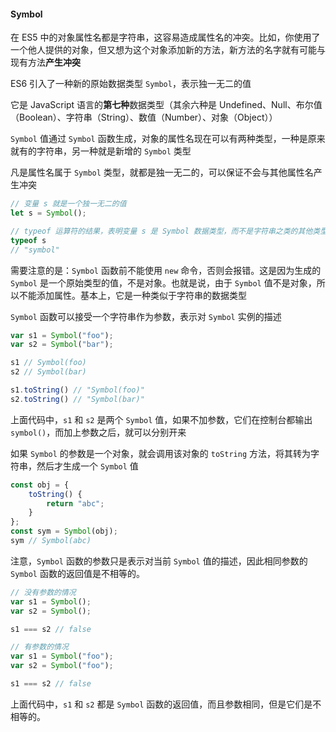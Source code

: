 #### Symbol

在 ES5 中的对象属性名都是字符串，这容易造成属性名的冲突。比如，你使用了一个他人提供的对象，但又想为这个对象添加新的方法，新方法的名字就有可能与现有方法**产生冲突**

ES6 引入了一种新的原始数据类型 ```Symbol```，表示独一无二的值

它是 JavaScript 语言的**第七种**数据类型（其余六种是 Undefined、Null、布尔值（Boolean）、字符串（String）、数值（Number）、对象（Object））

```Symbol``` 值通过 ```Symbol``` 函数生成，对象的属性名现在可以有两种类型，一种是原来就有的字符串，另一种就是新增的 ```Symbol``` 类型

凡是属性名属于 ```Symbol``` 类型，就都是独一无二的，可以保证不会与其他属性名产生冲突

```js
// 变量 s 就是一个独一无二的值
let s = Symbol();

// typeof 运算符的结果，表明变量 s 是 Symbol 数据类型，而不是字符串之类的其他类型
typeof s
// "symbol"
```

需要注意的是：```Symbol``` 函数前不能使用 ```new``` 命令，否则会报错。这是因为生成的 ```Symbol``` 是一个原始类型的值，不是对象。也就是说，由于 ```Symbol``` 值不是对象，所以不能添加属性。基本上，它是一种类似于字符串的数据类型

```Symbol``` 函数可以接受一个字符串作为参数，表示对 ```Symbol``` 实例的描述

```js
var s1 = Symbol("foo");
var s2 = Symbol("bar");

s1 // Symbol(foo)
s2 // Symbol(bar)

s1.toString() // "Symbol(foo)"
s2.toString() // "Symbol(bar)"
```

上面代码中，```s1``` 和 ```s2``` 是两个 ```Symbol``` 值，如果不加参数，它们在控制台都输出 ```symbol()```，而加上参数之后，就可以分别开来

如果 ```Symbol``` 的参数是一个对象，就会调用该对象的 ```toString``` 方法，将其转为字符串，然后才生成一个 ```Symbol``` 值

```js
const obj = {
    toString() {
        return "abc";
    }
};
const sym = Symbol(obj);
sym // Symbol(abc)
```

注意，```Symbol``` 函数的参数只是表示对当前 ```Symbol``` 值的描述，因此相同参数的 ```Symbol``` 函数的返回值是不相等的。

```js
// 没有参数的情况
var s1 = Symbol();
var s2 = Symbol();

s1 === s2 // false

// 有参数的情况
var s1 = Symbol("foo");
var s2 = Symbol("foo");

s1 === s2 // false
```

上面代码中，```s1``` 和 ```s2``` 都是 ```Symbol``` 函数的返回值，而且参数相同，但是它们是不相等的。